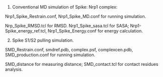 1. Conventional MD simulation of Spike: Nrp1 complex:

Nrp1_Spike_Restrain.conf, Nrp1_Spike_MD.conf for running simulation.

Nrp_Spike_RMSD.tcl for RMSD. Nrp1_Spike_sasa.tcl for SASA; Nrp1-Spike_energy_ref.tcl, Nrp1_Spike_Energy.conf for energy calculation.

 

2. Spike S1/S2 pulling simulation.

SMD_Restrain.conf, smdref.pdb, complex.psf, complexcen.pdb, SMD_production.conf for running simulation.

SMD_distance for measuring distance; SMD_contact.tcl for contact residues analysis.
